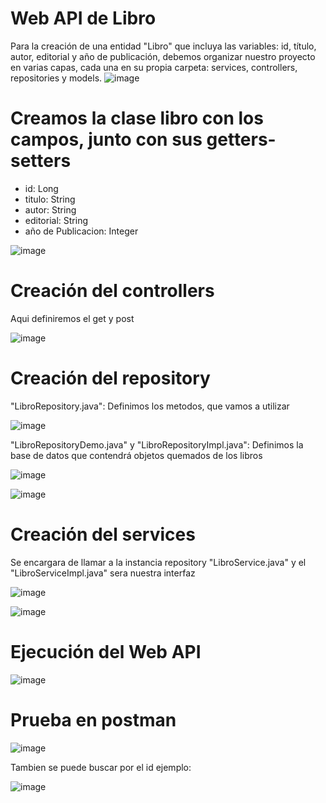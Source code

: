 # Web API de Libro 
Para la creación de una entidad "Libro" que incluya las variables: id, título, autor, editorial y año de publicación, debemos organizar nuestro proyecto en varias capas, cada una en su propia carpeta: services, controllers, repositories y models. 
![image](https://github.com/Ralonzo99/Libros-Favoritos/assets/147834274/b28224f6-990b-44da-866f-abc846acadcf)
# Creamos la clase libro con los campos, junto con sus getters-setters
* id: Long
* titulo: String
* autor: String
* editorial: String
* año de Publicacion: Integer
  
![image](https://github.com/Ralonzo99/Libros-Favoritos/assets/147834274/8be7f55b-2484-4cf3-95f7-d617017d4d15)

# Creación del controllers

Aqui definiremos el get y post

![image](https://github.com/Ralonzo99/Libros-Favoritos/assets/147834274/bd9ff111-8d1f-47b2-9dbc-f8d475668f6c)

# Creación del repository
"LibroRepository.java": Definimos los metodos, que vamos a utilizar

![image](https://github.com/Ralonzo99/Libros-Favoritos/assets/147834274/35787600-e2ea-4d35-87bb-a4431aafbf41)

"LibroRepositoryDemo.java" y "LibroRepositoryImpl.java": Definimos la base de datos que contendrá objetos quemados de los libros

![image](https://github.com/Ralonzo99/Libros-Favoritos/assets/147834274/4978d04d-c6a0-4046-abdf-fc3482fcd25a)

![image](https://github.com/Ralonzo99/Libros-Favoritos/assets/147834274/d6b56c58-5cc4-4268-a44f-2b2dc844626b)

# Creación del services
Se encargara de llamar a la instancia repository "LibroService.java" y el "LibroServiceImpl.java" sera nuestra interfaz

![image](https://github.com/Ralonzo99/Libros-Favoritos/assets/147834274/a910f079-4a92-4d46-9735-27f34bad5a00)   

![image](https://github.com/Ralonzo99/Libros-Favoritos/assets/147834274/fa4496a4-e1ac-483b-b2d1-de572dd07573)

# Ejecución del Web API

![image](https://github.com/Ralonzo99/Libros-Favoritos/assets/147834274/d8ca829d-acc5-490e-9691-f070cf6b06d9)

# Prueba en postman

![image](https://github.com/Ralonzo99/Libros-Favoritos/assets/147834274/da9a3ff0-5580-4273-8f8e-811735988f10)

Tambien se puede buscar por el id ejemplo:

![image](https://github.com/Ralonzo99/Libros-Favoritos/assets/147834274/2a371387-0bf4-4ada-aff6-44bc0f7b7172)


